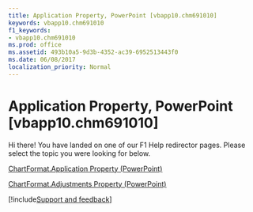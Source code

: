```yaml
---
title: Application Property, PowerPoint [vbapp10.chm691010]
keywords: vbapp10.chm691010
f1_keywords:
- vbapp10.chm691010
ms.prod: office
ms.assetid: 493b10a5-9d3b-4352-ac39-6952513443f0
ms.date: 06/08/2017
localization_priority: Normal
---
```



# Application Property, PowerPoint [vbapp10.chm691010]

Hi there! You have landed on one of our F1 Help redirector pages. Please select the topic you were looking for below.

[ChartFormat.Application Property (PowerPoint)](https://msdn.microsoft.com/library/de828024-79ad-1572-baaf-6c62af532832%28Office.15%29.aspx)

[ChartFormat.Adjustments Property (PowerPoint)](https://msdn.microsoft.com/library/ff27cd8d-ccb7-189a-51b6-cabdbbe0a505%28Office.15%29.aspx)

[!include[Support and feedback](~/includes/feedback-boilerplate.md)]